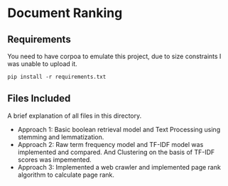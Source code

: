 # Document Ranking

## Requirements

You need to have corpoa to emulate this project, due to size constraints I was unable to upload it.

```
pip install -r requirements.txt
```

## Files Included

A brief explanation of all files in this directory.

- Approach 1: Basic boolean retrieval model and Text Processing using stemming and lemmatization.
- Approach 2: Raw term frequency model and TF-IDF model was implemented and compared. And Clustering on the basis of TF-IDF scores was impemented.
- Approach 3: Implemented a web crawler and implemented page rank algorithm to calculate page rank.
